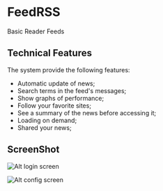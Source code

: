 FeedRSS
=======

Basic Reader Feeds

Technical Features
-------------------

The system provide the following features:

* Automatic update of news;
* Search terms in the feed's messages;
* Show graphs of performance;
* Follow your favorite sites;
* See a summary of the news before accessing it;
* Loading on demand;
* Shared your news;

ScreenShot
----------

![Alt login screen](https://raw.github.com/joaorafaelribeiro/feedrss/master/public/images/screenshot/screen1.jpg "Login Screen")

![Alt config screen](https://raw.github.com/joaorafaelribeiro/feedrss/master/public/images/screenshot/screen2.jpg "Config Screen")